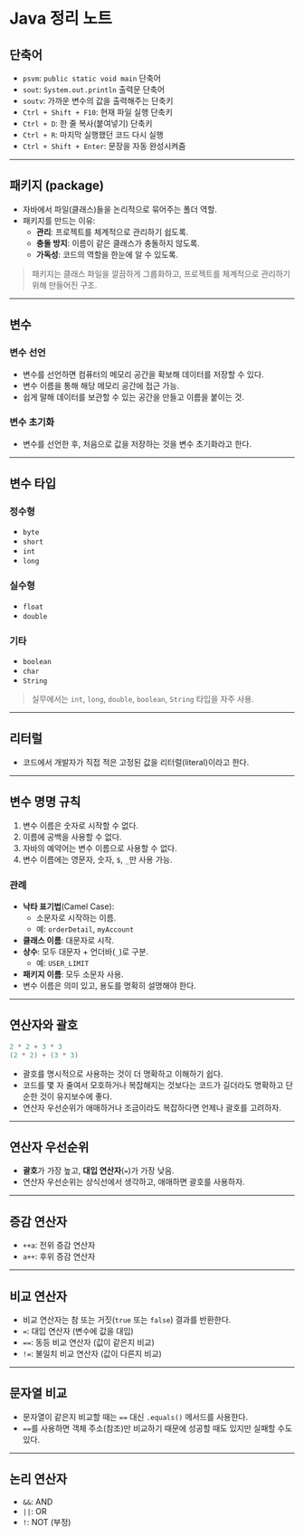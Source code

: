 
# Java 정리 노트



##  단축어
- `psvm`: `public static void main` 단축어
- `sout`: `System.out.println` 출력문 단축어
- `soutv`: 가까운 변수의 값을 출력해주는 단축키
- `Ctrl + Shift + F10`: 현재 파일 실행 단축키
- `Ctrl + D`: 한 줄 복사(붙여넣기) 단축키
- `Ctrl + R`: 마지막 실행했던 코드 다시 실행
- `Ctrl + Shift + Enter`: 문장을 자동 완성시켜줌

---

##  패키지 (package)
- 자바에서 파일(클래스)들을 논리적으로 묶어주는 폴더 역할.
- 패키지를 만드는 이유:
  - **관리**: 프로젝트를 체계적으로 관리하기 쉽도록.
  - **충돌 방지**: 이름이 같은 클래스가 충돌하지 않도록.
  - **가독성**: 코드의 역할을 한눈에 알 수 있도록.

> 패키지는 클래스 파일을 깔끔하게 그룹화하고, 프로젝트를 체계적으로 관리하기 위해 만들어진 구조.

---

##  변수

### 변수 선언
- 변수를 선언하면 컴퓨터의 메모리 공간을 확보해 데이터를 저장할 수 있다.
- 변수 이름을 통해 해당 메모리 공간에 접근 가능.
- 쉽게 말해 데이터를 보관할 수 있는 공간을 만들고 이름을 붙이는 것.

### 변수 초기화
- 변수를 선언한 후, 처음으로 값을 저장하는 것을 변수 초기화라고 한다.

---

##  변수 타입

### 정수형
- `byte`
- `short`
- `int`
- `long`

### 실수형
- `float`
- `double`

### 기타
- `boolean`
- `char`
- `String`

> 실무에서는 `int`, `long`, `double`, `boolean`, `String` 타입을 자주 사용.

---

##  리터럴
- 코드에서 개발자가 직접 적은 고정된 값을 리터럴(literal)이라고 한다.

---

##  변수 명명 규칙
1. 변수 이름은 숫자로 시작할 수 없다.
2. 이름에 공백을 사용할 수 없다.
3. 자바의 예약어는 변수 이름으로 사용할 수 없다.
4. 변수 이름에는 영문자, 숫자, `$`, `_`만 사용 가능.

### 관례
- **낙타 표기법**(Camel Case):
  - 소문자로 시작하는 이름.
  - 예: `orderDetail`, `myAccount`
- **클래스 이름**: 대문자로 시작.
- **상수**: 모두 대문자 + 언더바(`_`)로 구분.
  - 예: `USER_LIMIT`
- **패키지 이름**: 모두 소문자 사용.
- 변수 이름은 의미 있고, 용도를 명확히 설명해야 한다.

---

##  연산자와 괄호
```java
2 * 2 + 3 * 3
(2 * 2) + (3 * 3)
````

* 괄호를 명시적으로 사용하는 것이 더 명확하고 이해하기 쉽다.
* 코드를 몇 자 줄여서 모호하거나 복잡해지는 것보다는 코드가 길더라도 명확하고 단순한 것이 유지보수에 좋다.
* 연산자 우선순위가 애매하거나 조금이라도 복잡하다면 언제나 괄호를 고려하자.

---

##  연산자 우선순위

* **괄호**가 가장 높고, **대입 연산자**(`=`)가 가장 낮음.
* 연산자 우선순위는 상식선에서 생각하고, 애매하면 괄호를 사용하자.

---

##  증감 연산자

* `++a`: 전위 증감 연산자
* `a++`: 후위 증감 연산자

---

##  비교 연산자

* 비교 연산자는 참 또는 거짓(`true` 또는 `false`) 결과를 반환한다.
* `=`: 대입 연산자 (변수에 값을 대입)
* `==`: 동등 비교 연산자 (값이 같은지 비교)
* `!=`: 불일치 비교 연산자 (값이 다른지 비교)

---

##  문자열 비교

* 문자열이 같은지 비교할 때는 `==` 대신 `.equals()` 메서드를 사용한다.
* `==`를 사용하면 객체 주소(참조)만 비교하기 때문에 성공할 때도 있지만 실패할 수도 있다.

---

##  논리 연산자

* `&&`: AND
* `||`: OR
* `!`: NOT (부정)

